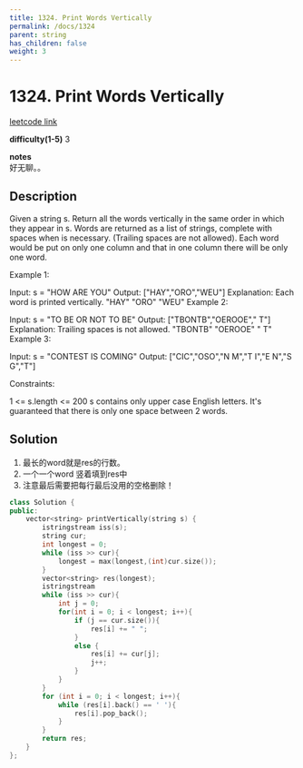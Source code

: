 ```yaml
---
title: 1324. Print Words Vertically
permalink: /docs/1324
parent: string
has_children: false
weight: 3
---
```

# 1324. Print Words Vertically
[leetcode link](https://leetcode.com/problems/print-words-vertically/)

**difficulty(1-5)** 
3

**notes**   
好无聊。。

## Description
Given a string s. Return all the words vertically in the same order in which they appear in s.
Words are returned as a list of strings, complete with spaces when is necessary. (Trailing spaces are not allowed).
Each word would be put on only one column and that in one column there will be only one word.

 

Example 1:

Input: s = "HOW ARE YOU"
Output: ["HAY","ORO","WEU"]
Explanation: Each word is printed vertically. 
 "HAY"
 "ORO"
 "WEU"
Example 2:

Input: s = "TO BE OR NOT TO BE"
Output: ["TBONTB","OEROOE","   T"]
Explanation: Trailing spaces is not allowed. 
"TBONTB"
"OEROOE"
"   T"
Example 3:

Input: s = "CONTEST IS COMING"
Output: ["CIC","OSO","N M","T I","E N","S G","T"]
 

Constraints:

1 <= s.length <= 200
s contains only upper case English letters.
It's guaranteed that there is only one space between 2 words.

## Solution
1. 最长的word就是res的行数。
2. 一个一个word 竖着填到res中
3. 注意最后需要把每行最后没用的空格删除！


```c++
class Solution {
public:
    vector<string> printVertically(string s) {
        istringstream iss(s);
        string cur;
        int longest = 0;
        while (iss >> cur){
            longest = max(longest,(int)cur.size());
        }
        vector<string> res(longest);
        istringstream
        while (iss >> cur){
            int j = 0;
            for(int i = 0; i < longest; i++){
                if (j == cur.size()){
                    res[i] += " ";
                }
                else {
                    res[i] += cur[j];
                    j++;
                }
            }
        }
        for (int i = 0; i < longest; i++){
            while (res[i].back() == ' '){
                res[i].pop_back();
            }
        }
        return res;
    }
};
```

<!-- 
Default label
{: .label }

Blue label
{: .label .label-blue }

Stable
{: .label .label-green }

New release
{: .label .label-purple }

Coming soon
{: .label .label-yellow }

Deprecated
{: .label .label-red } -->
